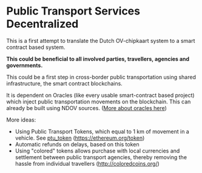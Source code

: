 Public Transport Services Decentralized
=======================================
This is a first attempt to translate the Dutch OV-chipkaart
system to a smart contract based system.

**This could be beneficial to all involved parties, travellers, agencies and governments.**

This could be a first step in cross-border public transportation
using shared infrastructure, the smart contract blockchains.

It is dependent on Oracles (like every usable smart-contract based project) which inject public transportation movements
on the blockchain. This can already be built using NDOV sources.
([More about oracles here](http://blog.oraclize.it/2016/02/18/understanding-oracles/))

More ideas:
- Using Public Transport Tokens, which equal to 1 km of movement in a vehicle. See [ptu_token](ptu_token/README.md) (https://ethereum.org/token)
- Automatic refunds on delays, based on this token
- Using "colored" tokens allows purchase with local currencies and settlement between public transport agencies, thereby removing the hassle from individual travellers (http://coloredcoins.org/)
